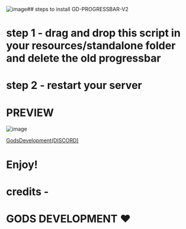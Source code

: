 ![image](https://github.com/GodsDevelopment69/GD-PROGRESSBAR-V2/assets/116272690/770902e2-7770-496a-b099-f7364dccb1f1)## steps to install GD-PROGRESSBAR-V2

 # step 1 - drag and drop this script in your resources/standalone folder and delete the old progressbar

 # step 2 - restart your server
 
 # PREVIEW

 ![image](https://github.com/GodsDevelopment69/GD-PROGRESSBAR-V2/assets/116272690/979b29be-cb81-41be-836b-5c2323f1b71e)

<p><a href="https://discord.gg/V6PD44awSR">GodsDevelopment(DISCORD)</a></p>

# Enjoy!

# credits -

# GODS DEVELOPMENT ❤️
